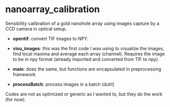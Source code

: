 # nanoarray_calibration
Sensibility calibration of a gold nanohole array using images capture by a CCD camera in optical setup. 


- **opentif**: convert TIF images to NPY.

- **visu_images**: this was the first code I was using to visualize the images, find local maxima and average each array (channel). Requires the image to be in npy format (already imported and converted from TIF to npy). 

- **main**: does the same, but functions are encapsulated in preprocessing framework

- **processBatch**: process images in a batch (duh!)

Codes are not as optimized or generic as I wanted to, but they do the work (for now).  

